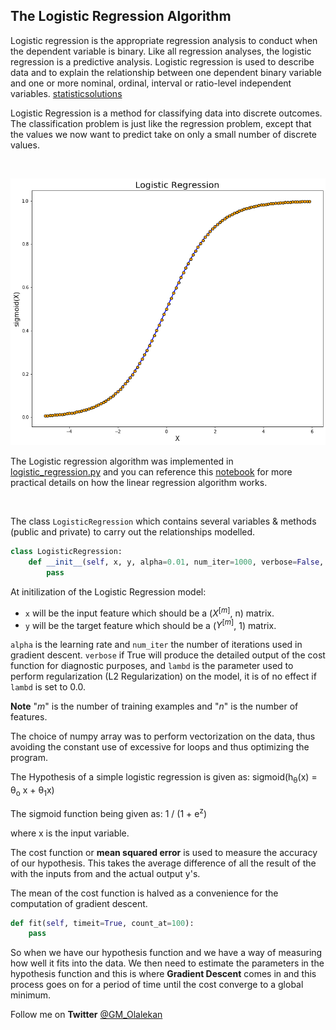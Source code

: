 ## The Logistic Regression Algorithm

Logistic regression is the appropriate regression analysis to conduct when the dependent variable is binary.  Like all regression analyses, the logistic regression is a predictive analysis.  Logistic regression is used to describe data and to explain the relationship between one dependent binary variable and one or more nominal, ordinal, interval or ratio-level independent variables. [statisticsolutions](https://www.statisticssolutions.com/what-is-logistic-regression/)

Logistic Regression is a method for classifying data into discrete outcomes. The classification problem is just like the regression problem, except that the values we now want to predict take on only a small number of discrete values.

<br>

![Logistic Regression Description](images/LR.png)

The Logistic regression algorithm was implemented in [logistic_regression.py](logistic_regression.py) and you can reference this [notebook](Logistic%20Regression%20Notebook.ipynb) for more practical details on how the linear regression algorithm works.

<br>

The class `LogisticRegression` which contains several variables & methods (public and private) to carry out the relationships modelled.

```python
class LogisticRegression:
    def __init__(self, x, y, alpha=0.01, num_iter=1000, verbose=False, lambd=0.0):
        pass
```


At initilization of the Logistic Regression model:
- `x` will be the input feature which should be a ($X^{[m]}$, n) matrix.
- `y` will be the target feature which should be a ($Y^{[m]}$, 1) matrix.

`alpha` is the learning rate and `num_iter` the number of iterations used in gradient descent. `verbose` if True will produce the detailed output of the cost function for diagnostic purposes, and `lambd` is the parameter used to perform regularization (L2 Regularization) on the model, it is of no effect if `lambd` is set to 0.0.

**Note** "$m$" is the number of training examples and "$n$" is the number of features.

The choice of numpy array was to perform vectorization on the data, thus avoiding the constant use of excessive for loops and thus optimizing the program.

The Hypothesis of a simple logistic regression is given as: sigmoid(h<sub>&theta;</sub>(x) = &theta;<sub>o</sub> x + &theta;<sub>1</sub>x)

The sigmoid function being given as: 1 / (1 + e<sup>z</sup>)

where x is the input variable.

The cost function or **mean squared error** is used to measure the accuracy of our hypothesis. This takes the average difference of all the result of the with the inputs from and the actual output y's.

The mean of the cost function is halved as a convenience for the computation of gradient descent. 

```python
def fit(self, timeit=True, count_at=100):
    pass
```

So when we have our hypothesis function and we have a way of measuring how well it fits into the data. We then need to estimate the parameters in the hypothesis function and this is where **Gradient Descent** comes in and this process goes on for a period of time until the cost converge to a global minimum.

Follow me on **Twitter** [@GM_Olalekan](https://twitter.com/GM_Olalekan?s=09)
